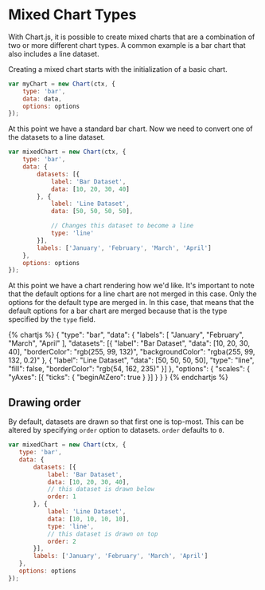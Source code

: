 # Mixed Chart Types

With Chart.js, it is possible to create mixed charts that are a combination of two or more different chart types. A common example is a bar chart that also includes a line dataset.

Creating a mixed chart starts with the initialization of a basic chart.

```javascript
var myChart = new Chart(ctx, {
    type: 'bar',
    data: data,
    options: options
});
```

At this point we have a standard bar chart. Now we need to convert one of the datasets to a line dataset.

```javascript
var mixedChart = new Chart(ctx, {
    type: 'bar',
    data: {
        datasets: [{
            label: 'Bar Dataset',
            data: [10, 20, 30, 40]
        }, {
            label: 'Line Dataset',
            data: [50, 50, 50, 50],

            // Changes this dataset to become a line
            type: 'line'
        }],
        labels: ['January', 'February', 'March', 'April']
    },
    options: options
});
```

At this point we have a chart rendering how we'd like. It's important to note that the default options for a line chart are not merged in this case. Only the options for the default type are merged in. In this case, that means that the default options for a bar chart are merged because that is the type specified by the `type` field.

{% chartjs %}
{
    "type": "bar",
    "data": {
        "labels": [
            "January",
            "February",
            "March",
            "April"
        ],
        "datasets": [{
            "label": "Bar Dataset",
            "data": [10, 20, 30, 40],
            "borderColor": "rgb(255, 99, 132)",
            "backgroundColor": "rgba(255, 99, 132, 0.2)"
        }, {
            "label": "Line Dataset",
            "data": [50, 50, 50, 50],
            "type": "line",
            "fill": false,
            "borderColor": "rgb(54, 162, 235)"
        }]
    },
    "options": {
        "scales": {
            "yAxes": [{
                "ticks": {
                    "beginAtZero": true
                }
            }]
        }
    }
}
{% endchartjs %}

## Drawing order

 By default, datasets are drawn so that first one is top-most. This can be altered by specifying `order` option to datasets. `order` defaults to `0`.

 ```javascript
var mixedChart = new Chart(ctx, {
    type: 'bar',
    data: {
        datasets: [{
            label: 'Bar Dataset',
            data: [10, 20, 30, 40],
            // this dataset is drawn below
            order: 1
        }, {
            label: 'Line Dataset',
            data: [10, 10, 10, 10],
            type: 'line',
            // this dataset is drawn on top
            order: 2
        }],
        labels: ['January', 'February', 'March', 'April']
    },
    options: options
});
```
